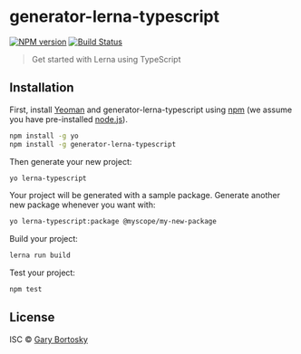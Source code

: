 # generator-lerna-typescript

[![NPM version][npm-image]][npm-url] [![Build Status][travis-image]][travis-url]

> Get started with Lerna using TypeScript

## Installation

First, install [Yeoman](http://yeoman.io) and generator-lerna-typescript using [npm](https://www.npmjs.com/) (we assume you have pre-installed [node.js](https://nodejs.org/)).

```bash
npm install -g yo
npm install -g generator-lerna-typescript
```

Then generate your new project:

```bash
yo lerna-typescript
```

Your project will be generated with a sample package. Generate another new package whenever you want with:

```bash
yo lerna-typescript:package @myscope/my-new-package
```

Build your project:

```bash
lerna run build
```

Test your project:

```bash
npm test
```

## License

ISC © [Gary Bortosky]()


[npm-image]: https://badge.fury.io/js/generator-lerna-typescript.svg
[npm-url]: https://npmjs.org/package/generator-lerna-typescript
[travis-image]: https://travis-ci.com/GaryB432/generator-lerna-typescript.svg?branch=master
[travis-url]: https://travis-ci.com/GaryB432/generator-lerna-typescript
